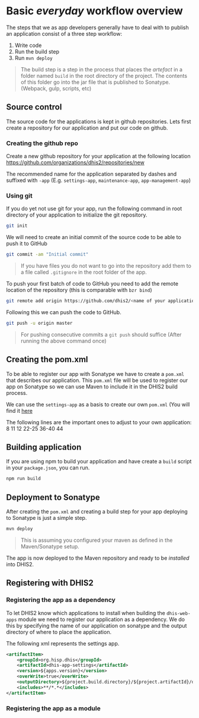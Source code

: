 # Basic _everyday_ workflow overview
The steps that we as app developers generally have to deal with to publish an application consist of a three step workflow: 

1. Write code
2. Run the build step 
3. Run `mvn deploy`

> The build step is a step in the process that places the _artefact_ in a folder named `build` in the root directory of the project. The contents of this folder go into the jar file that is published to Sonatype. (Webpack, gulp, scripts, etc)

## Source control
The source code for the applications is kept in github repositories. Lets first create a repository for our application and put our code on github.

### Creating the github repo
Create a new github repository for your application at the following location
https://github.com/organizations/dhis2/repositories/new

The recommended name for the application separated by dashes and suffixed with `-app` (E.g. `settings-app`, `maintenance-app`, `app-management-app`) 

### Using git
If you do yet not use git for your app, run the following command in root directory of your application to initialize the git repository. 
```bash
git init
```

We will need to create an initial commit of the source code to be able to push it to GitHub
```bash
git commit -am "Initial commit"
```
> If you have files you do not want to go into the repository add them to a file called `.gitignore` in the root folder of the app.


To push your first batch of code to GitHub you need to add the remote location of the repository (this is comparable with `bzr bind`)
```bash
git remote add origin https://github.com/dhis2/<name of your application>.git
```

Following this we can push the code to GitHub.
```bash
git push -u origin master
```
> For pushing consecutive commits a `git push` should suffice (After running the above command once)

## Creating the pom.xml
To be able to register our app with Sonatype we have to create a `pom.xml` that describes our application. This `pom.xml` file will be used to register our app on Sonatype so we can use Maven to include it in the DHIS2 build process.

We can use the `settings-app` as a basis to create our own `pom.xml` (You will find it [here](github.com/dhis2/settings-app/blob/c5206b81afc4f80207fb6ded71f6922fcc1b5191/pom.xml)

The following lines are the important ones to adjust to your own application:
8 
11
12 
22-25
36-40
44

## Building application

If you are using npm to build your application and have create a `build` script in your `package.json`, you can run.
```bash
npm run build
```

## Deployment to Sonatype
After creating the `pom.xml` and creating a build step for your app deploying to Sonatype is just a simple step.

```bash
mvn deploy
```
> This is assuming you configured your maven as defined in the Maven/Sonatype setup.

The app is now deployed to the Maven repository and ready to be _installed_ into DHIS2.

## Registering with DHIS2

### Registering the app as a dependency
To let DHIS2 know which applications to install when building the `dhis-web-apps` module we need to register our application as a dependency. We do this by specifying the name of our application on sonatype and the output directory of where to place the application.

The following xml represents the settings app.  
```xml
<artifactItem>
    <groupId>org.hisp.dhis</groupId>
    <artifactId>dhis-app-settings</artifactId>
    <version>${apps.version}</version>
    <overWrite>true</overWrite>
    <outputDirectory>${project.build.directory}/${project.artifactId}/dhis-web-settings</outputDirectory>
    <includes>**/*.*</includes>
</artifactItem>
```

### Registering the app as a module
